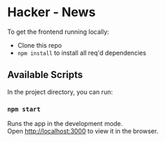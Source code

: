 # Hacker - News

To get the frontend running locally:
- Clone this repo
- `npm install` to install all req'd dependencies


## Available Scripts

In the project directory, you can run:

### `npm start`

Runs the app in the development mode.\
Open [http://localhost:3000](http://localhost:3000) to view it in the browser.